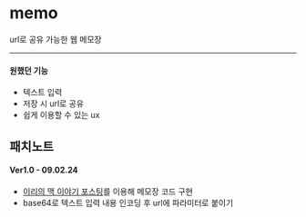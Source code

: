 # memo

url로 공유 가능한 웹 메모장

<hr>

<h4>원했던 기능</h4>
<ul>
<li>텍스트 입력
<li>저장 시 url로 공유
<li>쉽게 이용할 수 있는 ux
</ul>

<h2>패치노트

<h4>Ver1.0 - 09.02.24</h4>
<ul>
<li><a href="https://i-ri.tistory.com/79">이리의 맥 이야기 포스팅</a>를 이용해 메모장 코드 구현
<li>base64로 텍스트 입력 내용 인코딩 후 url에 파라미터로 붙이기
</ul>

